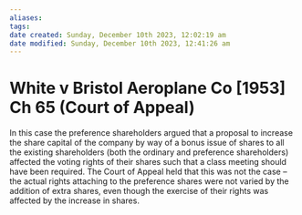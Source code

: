 ```yaml
---
aliases: 
tags: 
date created: Sunday, December 10th 2023, 12:02:19 am
date modified: Sunday, December 10th 2023, 12:41:26 am
---
```


# White v Bristol Aeroplane Co [1953] Ch 65 (Court of Appeal)

In this case the preference shareholders argued that a proposal to increase the share capital of the company by way of a bonus issue of shares to all the existing shareholders (both the ordinary and preference shareholders) affected the voting rights of their shares such that a class meeting should have been required. The Court of Appeal held that this was not the case – the actual rights attaching to the preference shares were not varied by the addition of extra shares, even though the exercise of their rights was affected by the increase in shares.
